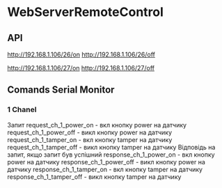 # WebServerRemoteControl

## API
http://192.168.1.106/26/on
http://192.168.1.106/26/off

http://192.168.1.106/27/on
http://192.168.1.106/27/off

## Comands Serial Monitor
### 1 Chanel
  Запит
    request_ch_1_power_on - вкл кнопку power на датчику
    request_ch_1_power_off - викл кнопку power на датчику
    request_ch_1_tamper_on - вкл кнопку tamper на датчику
    request_ch_1_tamper_off - викл кнопку tamper на датчику
  Відповідь на запит, якщо запит був успішний
    response_ch_1_power_on - вкл кнопку power на датчику
    response_ch_1_power_off - викл кнопку power на датчику
    response_ch_1_tamper_on - вкл кнопку tamper на датчику
    response_ch_1_tamper_off - викл кнопку tamper на датчику

